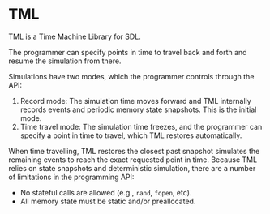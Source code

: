 # TML

TML is a Time Machine Library for SDL.

The programmer can specify points in time to travel back and forth and resume
the simulation from there.

Simulations have two modes, which the programmer controls through the API:

1. Record mode:
    The simulation time moves forward and TML internally records events and
    periodic memory state snapshots. This is the initial mode.
2. Time travel mode:
    The simulation time freezes, and the programmer can specify a point in time
    to travel, which TML restores automatically.

When time travelling, TML restores the closest past snapshot simulates the
remaining events to reach the exact requested point in time.
Because TML relies on state snapshots and deterministic simulation, there are a
number of limitations in the programming API:

- No stateful calls are allowed (e.g., `rand`, `fopen`, etc).
- All memory state must be static and/or preallocated.
